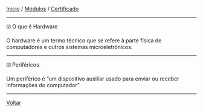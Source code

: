[Início](https://github.com/Thalyalm/rocketseat-trilha-conectar) /
[Módulos](https://github.com/Thalyalm/rocketseat-trilha-conectar/tree/main/modulos/readme.md) /
[Certificado](https://github.com/Thalyalm/rocketseat-trilha-conectar/tree/main/certificado/certificado-trilha-conectar.pdf)

---

:ballot_box_with_check: O que é Hardware

O hardware é um termo técnico que se refere à parte física de computadores e outros sistemas microeletrônicos.

---

:ballot_box_with_check: Periféricos

Um periférico é “um dispositivo auxiliar usado para enviar ou receber informações do computador”.

---

[Voltar](https://github.com/Thalyalm/rocketseat-trilha-conectar/tree/main/modulos/computador-software-e-hardware/readme.md)